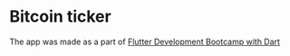 # Bitcoin ticker

The app was made as a part of [Flutter Development Bootcamp with Dart](https://github.com/londonappbrewery/Flutter-Course-Resources)

